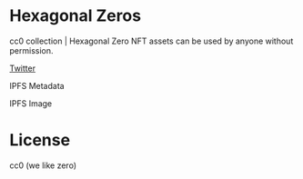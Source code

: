 # Hexagonal Zeros

cc0 collection | Hexagonal Zero NFT assets can be used by anyone without permission.

[Twitter](https://twitter.com/Zero_beings)

IPFS Metadata

IPFS Image

# License

cc0 (we like zero)
